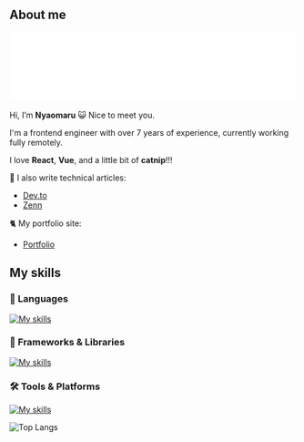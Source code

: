 ## About me

<img width="100%" height="120" src="https://github.com/nyaomaru/nyaomaru/blob/main/assets/nyaomaru-move.svg?raw=true" alt="Moving Nyaomaru" />

Hi, I’m **Nyaomaru** 😺 Nice to meet you.

I'm a frontend engineer with over 7 years of experience, currently working fully remotely.

I love **React**, **Vue**, and a little bit of **catnip**!!!

📘 I also write technical articles:

- [Dev.to](https://dev.to/nyaomaru)
- [Zenn](https://zenn.dev/nyaomaru)

🐈 My portfolio site:

- [Portfolio](https://portfolio-nyaomaru.vercel.app/)

## My skills

### 🚀 Languages

[![My skills](https://skillicons.dev/icons?i=ts,js,html,css,java,php,py)](https://skillicons.dev)

### 🧩 Frameworks & Libraries

[![My skills](https://skillicons.dev/icons?i=react,redux,nextjs,vue,nuxtjs,tailwind,spring)](https://skillicons.dev)

### 🛠 Tools & Platforms

[![My skills](https://skillicons.dev/icons?i=npm,yarn,pnpm,bun,jest,cypress,vite,webpack,babel,gulp,rollup,docker,sublime,figma)](https://skillicons.dev)

![Top Langs](https://github-readme-stats-clone-nyaomaru.vercel.app/api/top-langs/?username=nyaomaru&hide_progress=true)

<!-- ## Github status

I had used company in house account about github, gitlab and bitbucket.🐈

It's just only the tip of an iceberg.⛄

[![Anurag's GitHub stats](https://github-readme-stats-clone-nyaomaru.vercel.app/api?username=nyaomaru)](https://github.com/anuraghazra/github-readme-stats) -->

<!---
nyaomaru/nyaomaru is a ✨ special ✨ repository because its `README.md` (this file) appears on your GitHub profile.
You can click the Preview link to take a look at your changes.
--->
